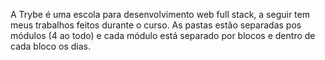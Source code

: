 A Trybe é uma escola para desenvolvimento web full stack, a seguir tem meus trabalhos feitos durante o curso.
As pastas estão separadas pos módulos (4 ao todo) e cada módulo está separado por blocos e dentro de cada bloco os dias.
